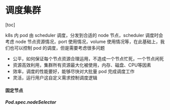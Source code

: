 # 调度集群

[toc]

k8s 内 pod 由 scheduler 调度，分发到合适的 node 节点，scheduler 调度时会考虑 node 节点资源情况，port 使用情况，volume 使用情况等，在此基础上，我们也可以控制 pod 的调度，但是需要考虑很多问题

+ 公平，如何保证每个节点资源合理运用，不造成一个节点忙死，一个节点闲死
+ 资源高效利用，集群所有资源最大化被使用，内存、磁盘、CPU等因素
+ 效率，调度的性能要好，能够尽快对大批量 pod 完成调度工作
+ 灵活，运行用户这自定义需求控制调度逻辑



#### 固定节点

##### Pod.spec.nodeSelector

